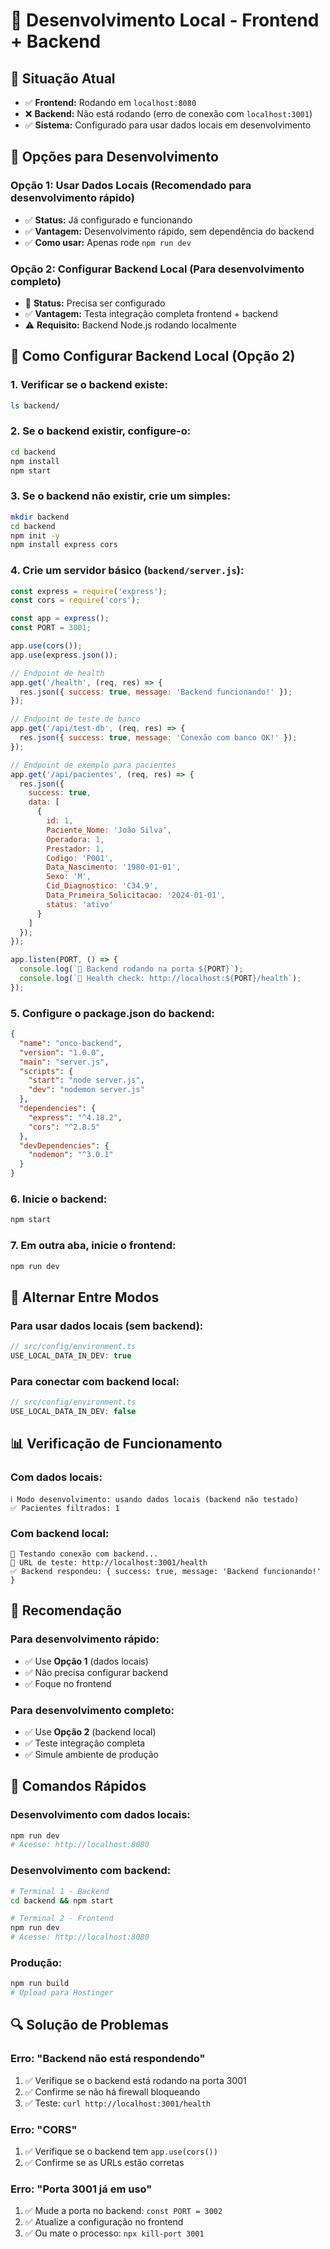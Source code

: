 # 🚀 Desenvolvimento Local - Frontend + Backend

## 🔧 Situação Atual
- ✅ **Frontend:** Rodando em `localhost:8080`
- ❌ **Backend:** Não está rodando (erro de conexão com `localhost:3001`)
- ✅ **Sistema:** Configurado para usar dados locais em desenvolvimento

## 🎯 **Opções para Desenvolvimento**

### **Opção 1: Usar Dados Locais (Recomendado para desenvolvimento rápido)**
- ✅ **Status:** Já configurado e funcionando
- ✅ **Vantagem:** Desenvolvimento rápido, sem dependência do backend
- ✅ **Como usar:** Apenas rode `npm run dev`

### **Opção 2: Configurar Backend Local (Para desenvolvimento completo)**
- 🔧 **Status:** Precisa ser configurado
- ✅ **Vantagem:** Testa integração completa frontend + backend
- ⚠️ **Requisito:** Backend Node.js rodando localmente

## 🚀 **Como Configurar Backend Local (Opção 2)**

### **1. Verificar se o backend existe:**
```bash
ls backend/
```

### **2. Se o backend existir, configure-o:**
```bash
cd backend
npm install
npm start
```

### **3. Se o backend não existir, crie um simples:**
```bash
mkdir backend
cd backend
npm init -y
npm install express cors
```

### **4. Crie um servidor básico (`backend/server.js`):**
```javascript
const express = require('express');
const cors = require('cors');

const app = express();
const PORT = 3001;

app.use(cors());
app.use(express.json());

// Endpoint de health
app.get('/health', (req, res) => {
  res.json({ success: true, message: 'Backend funcionando!' });
});

// Endpoint de teste de banco
app.get('/api/test-db', (req, res) => {
  res.json({ success: true, message: 'Conexão com banco OK!' });
});

// Endpoint de exemplo para pacientes
app.get('/api/pacientes', (req, res) => {
  res.json({
    success: true,
    data: [
      {
        id: 1,
        Paciente_Nome: 'João Silva',
        Operadora: 1,
        Prestador: 1,
        Codigo: 'P001',
        Data_Nascimento: '1980-01-01',
        Sexo: 'M',
        Cid_Diagnostico: 'C34.9',
        Data_Primeira_Solicitacao: '2024-01-01',
        status: 'ativo'
      }
    ]
  });
});

app.listen(PORT, () => {
  console.log(`🚀 Backend rodando na porta ${PORT}`);
  console.log(`📱 Health check: http://localhost:${PORT}/health`);
});
```

### **5. Configure o package.json do backend:**
```json
{
  "name": "onco-backend",
  "version": "1.0.0",
  "main": "server.js",
  "scripts": {
    "start": "node server.js",
    "dev": "nodemon server.js"
  },
  "dependencies": {
    "express": "^4.18.2",
    "cors": "^2.8.5"
  },
  "devDependencies": {
    "nodemon": "^3.0.1"
  }
}
```

### **6. Inicie o backend:**
```bash
npm start
```

### **7. Em outra aba, inicie o frontend:**
```bash
npm run dev
```

## 🔄 **Alternar Entre Modos**

### **Para usar dados locais (sem backend):**
```typescript
// src/config/environment.ts
USE_LOCAL_DATA_IN_DEV: true
```

### **Para conectar com backend local:**
```typescript
// src/config/environment.ts
USE_LOCAL_DATA_IN_DEV: false
```

## 📊 **Verificação de Funcionamento**

### **Com dados locais:**
```
ℹ️ Modo desenvolvimento: usando dados locais (backend não testado)
✅ Pacientes filtrados: 1
```

### **Com backend local:**
```
🔧 Testando conexão com backend...
📍 URL de teste: http://localhost:3001/health
✅ Backend respondeu: { success: true, message: 'Backend funcionando!' }
```

## 🎯 **Recomendação**

### **Para desenvolvimento rápido:**
- ✅ Use **Opção 1** (dados locais)
- ✅ Não precisa configurar backend
- ✅ Foque no frontend

### **Para desenvolvimento completo:**
- ✅ Use **Opção 2** (backend local)
- ✅ Teste integração completa
- ✅ Simule ambiente de produção

## 🚀 **Comandos Rápidos**

### **Desenvolvimento com dados locais:**
```bash
npm run dev
# Acesse: http://localhost:8080
```

### **Desenvolvimento com backend:**
```bash
# Terminal 1 - Backend
cd backend && npm start

# Terminal 2 - Frontend  
npm run dev
# Acesse: http://localhost:8080
```

### **Produção:**
```bash
npm run build
# Upload para Hostinger
```

## 🔍 **Solução de Problemas**

### **Erro: "Backend não está respondendo"**
1. ✅ Verifique se o backend está rodando na porta 3001
2. ✅ Confirme se não há firewall bloqueando
3. ✅ Teste: `curl http://localhost:3001/health`

### **Erro: "CORS"**
1. ✅ Verifique se o backend tem `app.use(cors())`
2. ✅ Confirme se as URLs estão corretas

### **Erro: "Porta 3001 já em uso"**
1. ✅ Mude a porta no backend: `const PORT = 3002`
2. ✅ Atualize a configuração no frontend
3. ✅ Ou mate o processo: `npx kill-port 3001` 